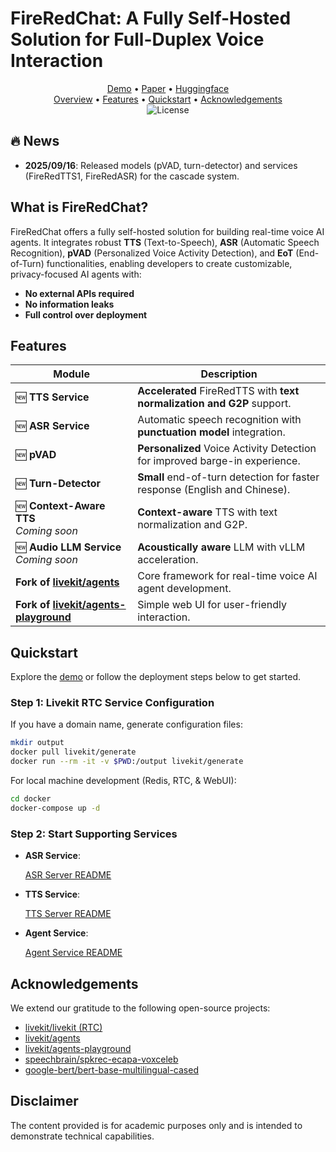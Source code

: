 # FireRedChat: A Fully Self-Hosted Solution for Full-Duplex Voice Interaction

<div align="center">
  <a href="https://fireredteam.github.io/demos/firered_chat/">Demo</a> •
  <a href="https://arxiv.org/pdf/2509.06502">Paper</a> •
  <a href="https://huggingface.co/FireRedTeam">Huggingface</a>
</div>

<div align="center">
  <a href="#what-is-fireredchat">Overview</a> •
  <a href="#features">Features</a> •
  <a href="#quickstart">Quickstart</a> •
  <a href="#acknowledgements">Acknowledgements</a>
  <br>
  <img alt="License" src="https://img.shields.io/badge/license-Apache%202.0-blue.svg">
</div>

## 🔥 News
- **2025/09/16**: Released models (pVAD, turn-detector) and services (FireRedTTS1, FireRedASR) for the cascade system.

## What is FireRedChat?

FireRedChat offers a fully self-hosted solution for building real-time voice AI agents. It integrates robust **TTS** (Text-to-Speech), **ASR** (Automatic Speech Recognition), **pVAD** (Personalized Voice Activity Detection), and **EoT** (End-of-Turn) functionalities, enabling developers to create customizable, privacy-focused AI agents with:

- **No external APIs required**
- **No information leaks**
- **Full control over deployment**

## Features

| **Module** | **Description** |
|------------|-------------|
| 🆕 **TTS Service** | **Accelerated** FireRedTTS with **text normalization and G2P** support. |
| 🆕 **ASR Service** | Automatic speech recognition with **punctuation model** integration. |
| 🆕 **pVAD** | **Personalized** Voice Activity Detection for improved barge-in experience. |
| 🆕 **Turn-Detector** | **Small** end-of-turn detection for faster response (English and Chinese). |
| 🆕 **Context-Aware TTS** <br> *Coming soon* | **Context-aware** TTS with text normalization and G2P. |
| 🆕 **Audio LLM Service** <br> *Coming soon* | **Acoustically aware** LLM with vLLM acceleration. |
| **Fork of [livekit/agents](https://github.com/livekit/agents)** | Core framework for real-time voice AI agent development. |
| **Fork of [livekit/agents-playground](https://github.com/livekit/agents-playground)** | Simple web UI for user-friendly interaction. |

## Quickstart

Explore the [demo](https://fireredteam.github.io/demos/firered_chat/) or follow the deployment steps below to get started.

### Step 1: Livekit RTC Service Configuration
If you have a domain name, generate configuration files:
```bash
mkdir output
docker pull livekit/generate
docker run --rm -it -v $PWD:/output livekit/generate
```

For local machine development (Redis, RTC, & WebUI):
```bash
cd docker
docker-compose up -d
```

### Step 2: Start Supporting Services

- **ASR Service**:

  [ASR Server README](./fireredasr-server/README.md)

- **TTS Service**:

  [TTS Server README](./fireredtts-server/README.md)

- **Agent Service**:

  [Agent Service README](https://github.com/fireredchat-submodules/agents/blob/fireredchat/README.md)


## Acknowledgements

We extend our gratitude to the following open-source projects:
- [livekit/livekit (RTC)](https://github.com/livekit/livekit)
- [livekit/agents](https://github.com/livekit/agents)
- [livekit/agents-playground](https://github.com/livekit/agents-playground)
- [speechbrain/spkrec-ecapa-voxceleb](https://huggingface.co/speechbrain/spkrec-ecapa-voxceleb)
- [google-bert/bert-base-multilingual-cased](https://huggingface.co/google-bert/bert-base-multilingual-cased)

## Disclaimer
The content provided is for academic purposes only and is intended to demonstrate technical capabilities.
